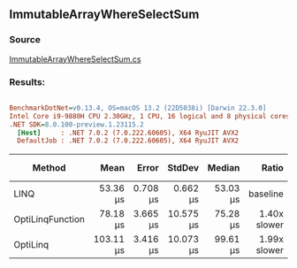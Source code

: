 ﻿## ImmutableArrayWhereSelectSum

### Source
[ImmutableArrayWhereSelectSum.cs](../../src/StructLinq.Benchmark/ImmutableArrayWhereSelectSum.cs)

### Results:
``` ini

BenchmarkDotNet=v0.13.4, OS=macOS 13.2 (22D5038i) [Darwin 22.3.0]
Intel Core i9-9880H CPU 2.30GHz, 1 CPU, 16 logical and 8 physical cores
.NET SDK=8.0.100-preview.1.23115.2
  [Host]     : .NET 7.0.2 (7.0.222.60605), X64 RyuJIT AVX2
  DefaultJob : .NET 7.0.2 (7.0.222.60605), X64 RyuJIT AVX2


```
|           Method |      Mean |    Error |    StdDev |   Median |        Ratio | RatioSD | Allocated | Alloc Ratio |
|----------------- |----------:|---------:|----------:|---------:|-------------:|--------:|----------:|------------:|
|             LINQ |  53.36 μs | 0.708 μs |  0.662 μs | 53.03 μs |     baseline |         |     104 B |             |
| OptiLinqFunction |  78.18 μs | 3.665 μs | 10.575 μs | 75.28 μs | 1.40x slower |   0.21x |      88 B |  1.18x less |
|         OptiLinq | 103.11 μs | 3.416 μs | 10.073 μs | 99.61 μs | 1.99x slower |   0.23x |      96 B |  1.08x less |
